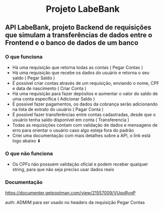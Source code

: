 <h1 align="center">Projeto LabeBank</h1>

## API LabeBank, projeto Backend de requisições que simulam a transferências de dados entre o Frontend e o banco de dados de um banco

### O que funciona
- Há uma requisição que retorna todas as contas ( Pegar Contas )
- Há uma requisição que recebe os dados do usuário e retorna o  seu saldo ( Pegar Saldo )
- É possível criar contas através de um requisição, enviando o nome, CPF e data de nascimento ( Criar Conta )
- Há uma requisição para fazer depósitos e aumentar o valor do saldo de uma conta específica ( Adicionar Saldo )
- É possível fazer pagamentos, os dados da cobrança serão adicionando na lista de extrato do usuário ( Pagar Conta )
- É possível fazer transferências entre contas cadastradas, desde que o usuário tenha saldo disponível em conta ( Transferencia )
- Todas as requisições contam com validação de dados e mensagens de erro para orientar o usuário caso algo esteja fora do padrão
- Criei uma documentação com mais detalhes sobre a API, o link está logo abaixo ⬇

### O que não funciona
- Os CPFs não possuem validação oficial e podem receber qualquer string, para que não seja preciso usar dados reais

### Documentação
https://documenter.getpostman.com/view/21557009/VUqoRyqP

auth: ADMIM para ser usado no headers da requisição Pegar Contas
